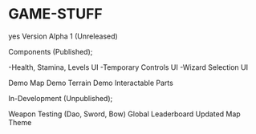 # GAME-STUFF
yes
Version Alpha 1 (Unreleased)

Components (Published);

-Health, Stamina, Levels UI
-Temporary Controls UI
-Wizard Selection UI

Demo Map
Demo Terrain
Demo Interactable Parts

In-Development (Unpublished);

Weapon Testing (Dao, Sword, Bow)
Global Leaderboard
Updated Map Theme
